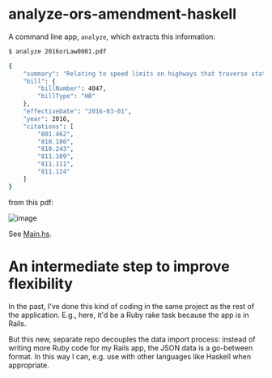 # analyze-ors-amendment-haskell

A command line app, `analyze`, which extracts this information:


```sh
$ analyze 2016orLaw0001.pdf

{
    "summary": "Relating to speed limits on highways that traverse state lines; creating new provisions; amending ORS 811.111; and declaring an emergency."
    "bill": {
        "billNumber": 4047,
        "billType": "HB"
    }, 
    "effectiveDate": "2016-03-01",
    "year": 2016,
    "citations": [
        "801.462",
        "810.180",
        "810.243",
        "811.109",
        "811.111",
        "811.124"
    ]
}
```


from this pdf:

![image](https://raw.githubusercontent.com/dogweather/analyze-ors-amendment-haskell/master/fixtures/typical-pdf.png)

See [Main.hs](https://github.com/dogweather/analyze-ors-amendment-haskell/blob/master/analyze/src/Main.hs).


# An intermediate step to improve flexibility

In the past, I've done this kind of coding in the same project as the rest of the application. E.g., here, it'd be a Ruby rake task because the app is in Rails.

But this new, separate repo decouples the data import process: instead of writing more Ruby code for my Rails app, the JSON data is a go-between format. In this way I can, e.g. use with other languages like Haskell when appropriate.
